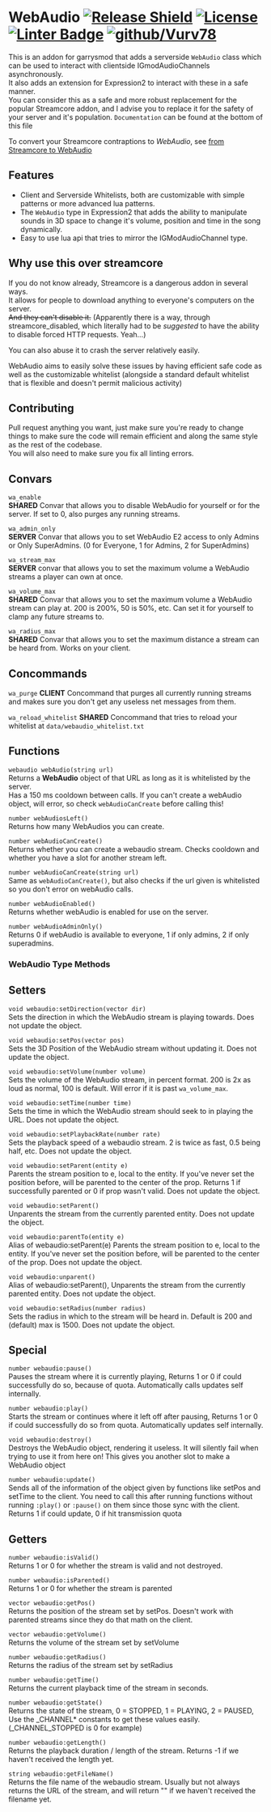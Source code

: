 # WebAudio [![Release Shield](https://img.shields.io/github/v/release/Vurv78/WebAudio)](https://github.com/Vurv78/VExtensions/releases/latest) [![License](https://img.shields.io/github/license/Vurv78/WebAudio?color=red)](https://opensource.org/licenses/MIT) [![Linter Badge](https://github.com/Vurv78/WebAudio/workflows/Linter/badge.svg)](https://github.com/Vurv78/WebAudio/actions) [![github/Vurv78](https://discordapp.com/api/guilds/824727565948157963/widget.png)](https://discord.gg/epJFC6cNsw)

This is an addon for garrysmod that adds a serverside ``WebAudio`` class which can be used to interact with clientside IGmodAudioChannels asynchronously.  
It also adds an extension for Expression2 to interact with these in a safe manner.  
You can consider this as a safe and more robust replacement for the popular Streamcore addon, and I advise you to replace it for the safety of your server and it's population.
``Documentation`` can be found at the bottom of this file

To convert your Streamcore contraptions to *WebAudio*, see [from Streamcore to WebAudio](https://github.com/Vurv78/WebAudio/wiki/From-StreamCore-To-WebAudio)

## Features
* Client and Serverside Whitelists, both are customizable with simple patterns or more advanced lua patterns.  
* The ``WebAudio`` type in Expression2 that adds the ability to manipulate sounds in 3D space to change it's volume, position and time in the song dynamically.   
* Easy to use lua api that tries to mirror the IGModAudioChannel type.

## Why use this over streamcore
If you do not know already, Streamcore is a dangerous addon in several ways.  
It allows for people to download anything to everyone's computers on the server.  
~~And they can't disable it.~~ (Apparently there is a way, through streamcore_disabled, which literally had to be *suggested* to have the ability to disable forced HTTP requests. Yeah...)

You can also abuse it to crash the server relatively easily.  

WebAudio aims to easily solve these issues by having efficient safe code as well as the customizable whitelist (alongside a standard default whitelist that is flexible and doesn't permit malicious activity)

## Contributing
Pull request anything you want, just make sure you're ready to change things to make sure the code will remain efficient and along the same style as the rest of the codebase.  
You will also need to make sure you fix all linting errors.

## Convars
``wa_enable``  
**SHARED** Convar that allows you to disable WebAudio for yourself or for the server. If set to 0, also purges any running streams.

``wa_admin_only``  
**SERVER** Convar that allows you to set WebAudio E2 access to only Admins or Only SuperAdmins. (0 for Everyone, 1 for Admins, 2 for SuperAdmins)

``wa_stream_max``  
**SERVER** convar that allows you to set the maximum volume a WebAudio streams a player can own at once.

``wa_volume_max``  
**SHARED** Convar that allows you to set the maximum volume a WebAudio stream can play at. 200 is 200%, 50 is 50%, etc. Can set it for yourself to clamp any future streams to.

``wa_radius_max``  
**SHARED** Convar that allows you to set the maximum distance a stream can be heard from. Works on your client.

## Concommands

``wa_purge``
**CLIENT** Concommand that purges all currently running streams and makes sure you don't get any useless net messages from them.

``wa_reload_whitelist``
**SHARED** Concommand that tries to reload your whitelist at ``data/webaudio_whitelist.txt``

## Functions

``webaudio webAudio(string url)``  
Returns a **WebAudio** object of that URL as long as it is whitelisted by the server.  
Has a 150 ms cooldown between calls. If you can't create a webAudio object, will error, so check ``webAudioCanCreate`` before calling this!

``number webAudiosLeft()``  
Returns how many WebAudios you can create.

``number webAudioCanCreate()``  
Returns whether you can create a webaudio stream. Checks cooldown and whether you have a slot for another stream left.

``number webAudioCanCreate(string url)``  
Same as ``webAudioCanCreate()``, but also checks if the url given is whitelisted so you don't error on webAudio calls.

``number webAudioEnabled()``  
Returns whether webAudio is enabled for use on the server.

``number webAudioAdminOnly()``  
Returns 0 if webAudio is available to everyone, 1 if only admins, 2 if only superadmins.

### WebAudio Type Methods

## Setters

``void webaudio:setDirection(vector dir)``  
Sets the direction in which the WebAudio stream is playing towards. Does not update the object.

``void webaudio:setPos(vector pos)``  
Sets the 3D Position of the WebAudio stream without updating it. Does not update the object.

``void webaudio:setVolume(number volume)``  
Sets the volume of the WebAudio stream, in percent format. 200 is 2x as loud as normal, 100 is default. Will error if it is past ``wa_volume_max``.

``void webaudio:setTime(number time)``  
Sets the time in which the WebAudio stream should seek to in playing the URL. Does not update the object.

``void webaudio:setPlaybackRate(number rate)``  
Sets the playback speed of a webaudio stream. 2 is twice as fast, 0.5 being half, etc. Does not update the object.

``void webaudio:setParent(entity e)``  
Parents the stream position to e, local to the entity. If you've never set the position before, will be parented to the center of the prop. Returns 1 if successfully parented or 0 if prop wasn't valid. Does not update the object.

``void webaudio:setParent()``  
Unparents the stream from the currently parented entity. Does not update the object.

``void webaudio:parentTo(entity e)``  
Alias of webaudio:setParent(e) Parents the stream position to e, local to the entity. If you've never set the position before, will be parented to the center of the prop. Does not update the object.

``void webaudio:unparent()``  
Alias of webaudio:setParent(), Unparents the stream from the currently parented entity. Does not update the object.

``void webaudio:setRadius(number radius)``  
Sets the radius in which to the stream will be heard in. Default is 200 and (default) max is 1500. Does not update the object.

## Special

``number webaudio:pause()``  
Pauses the stream where it is currently playing, Returns 1 or 0 if could successfully do so, because of quota. Automatically calls updates self internally.

``number webaudio:play()``  
Starts the stream or continues where it left off after pausing, Returns 1 or 0 if could successfully do so from quota. Automatically updates self internally.

``void webaudio:destroy()``  
Destroys the WebAudio object, rendering it useless. It will silently fail when trying to use it from here on! This gives you another slot to make a WebAudio object

``number webaudio:update()``  
Sends all of the information of the object given by functions like setPos and setTime to the client. You need to call this after running functions without running ``:play()`` or ``:pause()`` on them since those sync with the client. Returns 1 if could update, 0 if hit transmission quota

## Getters

``number webaudio:isValid()``  
Returns 1 or 0 for whether the stream is valid and not destroyed.

``number webaudio:isParented()``  
Returns 1 or 0 for whether the stream is parented

``vector webaudio:getPos()``  
Returns the position of the stream set by setPos. Doesn't work with parented streams since they do that math on the client.

``vector webaudio:getVolume()``  
Returns the volume of the stream set by setVolume

``number webaudio:getRadius()``  
Returns the radius of the stream set by setRadius

``number webaudio:getTime()``  
Returns the current playback time of the stream in seconds.

``number webaudio:getState()``  
Returns the state of the stream, 0 = STOPPED, 1 = PLAYING, 2 = PAUSED, Use the _CHANNEL* constants to get these values easily. (_CHANNEL_STOPPED is 0 for example)

``number webaudio:getLength()``  
Returns the playback duration / length of the stream. Returns -1 if we haven't received the length yet.

``string webaudio:getFileName()``  
Returns the file name of the webaudio stream. Usually but not always returns the URL of the stream, and will return "" if we haven't received the filename yet.